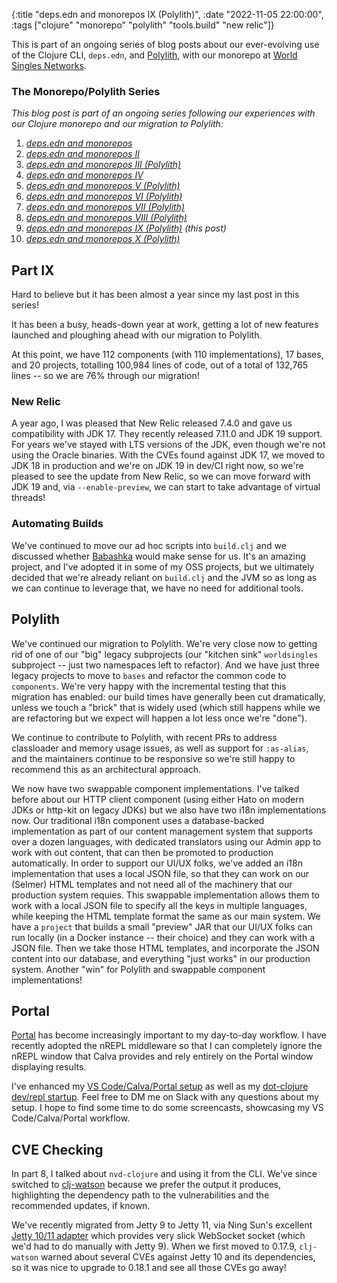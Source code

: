 {:title "deps.edn and monorepos IX (Polylith)",
 :date "2022-11-05 22:00:00",
 :tags ["clojure" "monorepo" "polylith" "tools.build" "new relic"]}

This is part of an ongoing series of blog posts about our ever-evolving use of the Clojure CLI,
`deps.edn`, and [Polylith](https://polylith.gitbook.io/), with our monorepo at
[World Singles Networks](https://worldsinglesnetworks.com).<!--more-->

### The Monorepo/Polylith Series

_This blog post is part of an ongoing series following our experiences with our Clojure monorepo and our migration to Polylith:_

1. _[deps.edn and monorepos](https://corfield.org/blog/2021/02/23/deps-edn-monorepo/)_
2. _[deps.edn and monorepos II](https://corfield.org/blog/2021/04/21/deps-edn-monorepo-2/)_
3. _[deps.edn and monorepos III (Polylith)](https://corfield.org/blog/2021/06/06/deps-edn-monorepo-3/)_
4. _[deps.edn and monorepos IV](https://corfield.org/blog/2021/07/21/deps-edn-monorepo-4/)_
5. _[deps.edn and monorepos V (Polylith)](https://corfield.org/blog/2021/08/25/deps-edn-monorepo-5/)_
6. _[deps.edn and monorepos VI (Polylith)](https://corfield.org/blog/2021/10/01/deps-edn-monorepo-6/)_
7. _[deps.edn and monorepos VII (Polylith)](https://corfield.org/blog/2021/10/13/deps-edn-monorepo-7/)_
8. _[deps.edn and monorepos VIII (Polylith)](https://corfield.org/blog/2021/11/28/deps-edn-monorepo-8/)_
9. _[deps.edn and monorepos IX (Polylith)](https://corfield.org/blog/2022/11/05/deps-edn-monorepo-9/) (this post)_
10. _[deps.edn and monorepos X (Polylith)](https://corfield.org/blog/2022/12/07/deps-edn-monorepo-10/)_

## Part IX

Hard to believe but it has been almost a year since my last post in this series!

It has been a busy, heads-down year at work, getting a lot of new features launched
and ploughing ahead with our migration to Polylith.

At this point, we have 112 components (with 110 implementations), 17 bases, and 20 projects,
totalling 100,984 lines of code, out of a total of 132,765 lines -- so we are 76% through our migration!

### New Relic

A year ago, I was pleased that New Relic released 7.4.0 and gave us compatibility
with JDK 17. They recently released 7.11.0 and JDK 19 support. For years we've
stayed with LTS versions of the JDK, even though we're not using the Oracle
binaries. With the CVEs found against JDK 17, we moved to JDK 18 in production
and we're on JDK 19 in dev/CI right now, so we're pleased to see the update
from New Relic, so we can move forward with JDK 19 and, via `--enable-preview`,
we can start to take advantage of virtual threads!

### Automating Builds

We've continued to move our ad hoc scripts into `build.clj` and we discussed
whether [Babashka](https://github.com/babashka/babashka) would make sense for us.
It's an amazing project, and I've adopted it in some of my OSS projects, but we
ultimately decided that we're already reliant on `build.clj` and the JVM so as
long as we can continue to leverage that, we have no need for additional tools.

## Polylith

We've continued our migration to Polylith. We're very close now to getting rid
of one of our "big" legacy subprojects (our "kitchen sink" `worldsingles`
subproject -- just two namespaces left to refactor). And we have just three
legacy projects to move to `bases` and refactor the common code to `components`.
We're very happy with the incremental testing that this migration has enabled:
our build times have generally been cut dramatically, unless we touch a "brick"
that is widely used (which still happens while we are refactoring but we expect
will happen a lot less once we're "done").

We continue to contribute to Polylith, with recent PRs to address classloader
and memory usage issues, as well as support for `:as-alias`, and the maintainers
continue to be responsive so we're still happy to recommend this as an
architectural approach.

We now have two swappable component implementations. I've talked before about
our HTTP client component (using either Hato on modern JDKs or http-kit on
legacy JDKs) but we also have two i18n implementations now. Our traditional
i18n component uses a database-backed implementation as part of our content
management system that supports over a dozen languages, with dedicated
translators using our Admin app to work with out content, that can then be
promoted to production automatically. In order to support our UI/UX folks,
we've added an i18n implementation that uses a local JSON file, so that they
can work on our (Selmer) HTML templates and not need all of the machinery that
our production system requies. This swappable implementation allows them to
work with a local JSON file to specify all the keys in multiple languages,
while keeping the HTML template format the same as our main system. We have a
`project` that builds a small "preview" JAR that our UI/UX folks can run
locally (in a Docker instance -- their choice) and they can work with a
JSON file. Then we take those HTML templates, and incorporate the JSON content
into our database, and everything "just works" in our production system.
Another "win" for Polylith and swappable component implementations!

## Portal

[Portal](https://github.com/djblue/portal) has become increasingly important
to my day-to-day workflow. I have recently adopted the nREPL middleware
so that I can completely ignore the nREPL window that Calva provides and rely
entirely on the Portal window displaying results.

I've enhanced my [VS Code/Calva/Portal setup](https://github.com/seancorfield/vscode-calva-setup)
as well as my [dot-clojure dev/repl startup](https://github.com/seancorfield/dot-clojure).
Feel free to DM me on Slack with any questions about my setup. I hope to find
some time to do some screencasts, showcasing my VS Code/Calva/Portal workflow.

## CVE Checking

In part 8, I talked about `nvd-clojure` and using it from the CLI. We've
since switched to [clj-watson](https://github.com/clj-holmes/clj-watson)
because we prefer the output it produces, highlighting the dependency
path to the vulnerabilities and the recommended updates, if known.

We've recently migrated from Jetty 9 to Jetty 11, via Ning Sun's excellent
[Jetty 10/11 adapter](https://github.com/sunng87/ring-jetty9-adapter/)
which provides very slick WebSocket socket (which we'd had to do manually
with Jetty 9). When we first moved to 0.17.9, `clj-watson` warned about
several CVEs against Jetty 10 and its dependencies, so it was nice to upgrade
to 0.18.1 and see all those CVEs go away!
